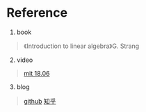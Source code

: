 # Reference
1. book
> 《Introduction to linear algebra》G. Strang
2. video 
> [mit 18.06](https://www.bilibili.com/video/BV16Z4y1U7oU?p=1&vd_source=34813300d78b998736ee352b904b5693)
3. blog
> [github](https://github.com/MLNLP-World/MIT-Linear-Algebra-Notes)
> [知乎](https://zhuanlan.zhihu.com/p/45707832)
